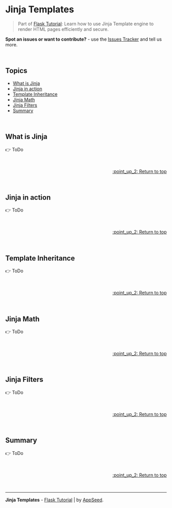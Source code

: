 # Jinja Templates

> Part of [Flask Tutorial](https://github.com/app-generator/tutorial-flask): Learn how to use Jinja Template engine to render HTML pages efficiently and secure.

**Spot an issues or want to contribute?** - use the [Issues Tracker](https://github.com/app-generator/tutorial-flask/issues/) and tell us more. 

<br />

## Topics

- [What is Jinja](#what-is-jinja)
- [Jinja in action](#jinja-in-action)
- [Template Inheritance](#template-inheritance)
- [Jinja Math](#jinja-math)
- [Jinja Filters](#jinja-filters)
- [Summary](#summary)

<br />

## What is Jinja

:point_right: ToDo

<br />

<p align="right"><a href="#topics"> :point_up_2: Return to top</a></p>

<br />

## Jinja in action

:point_right: ToDo

<br />

<p align="right"><a href="#topics"> :point_up_2: Return to top</a></p>

<br />

## Template Inheritance

:point_right: ToDo

<br />

<p align="right"><a href="#topics"> :point_up_2: Return to top</a></p>

<br />

## Jinja Math

:point_right: ToDo

<br />

<p align="right"><a href="#topics"> :point_up_2: Return to top</a></p>

<br />

## Jinja Filters

:point_right: ToDo

<br />

<p align="right"><a href="#topics"> :point_up_2: Return to top</a></p>

<br />

## Summary

:point_right: ToDo

<br />

<p align="right"><a href="#topics"> :point_up_2: Return to top</a></p>

<br />

---
**Jinja Templates** - [Flask Tutorial](https://github.com/app-generator/tutorial-flask) | by [AppSeed](https://appseed.us?ref=gh).
